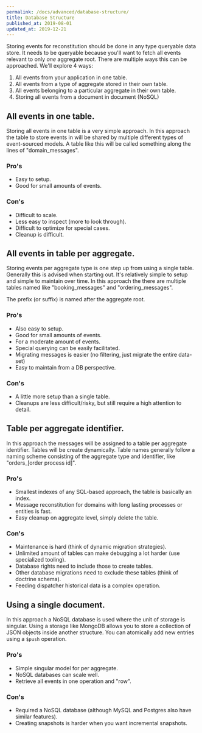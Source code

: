 ```yaml
---
permalink: /docs/advanced/database-structure/
title: Database Structure
published_at: 2019-08-01
updated_at: 2019-12-21
---
```


Storing events for reconstitution should be done in any type queryable data store. It needs
to be queryable because you'll want to fetch all events relevant to only _one_ aggregate root.
There are multiple ways this can be approached. We'll explore 4 ways:

1. All events from your application in one table.
2. All events from a type of aggregate stored in their own table.
3. All events belonging to a particular aggregate in their own table.
4. Storing all events from a document in document (NoSQL)

## All events in one table.

Storing all events in one table is a very simple approach. In this approach the table to
store events in will be shared by multiple different types of event-sourced models. A table
like this will be called something along the lines of "domain_messages".

### Pro's

* Easy to setup.
* Good for small amounts of events.

### Con's

* Difficult to scale.
* Less easy to inspect (more to look through).
* Difficult to optimize for special cases.
* Cleanup is difficult.

## All events in table per aggregate.

Storing events per aggregate type is one step up from using a single table. Generally this is
advised when starting out. It's relatively simple to setup and simple to maintain over time. In
this approach the there are multiple tables named like "booking_messages" and "ordering_messages".

The prefix (or suffix) is named after the aggregate root.

### Pro's

* Also easy to setup.
* Good for small amounts of events.
* For a moderate amount of events.
* Special querying can be easily facilitated.
* Migrating messages is easier (no filtering, just migrate the entire data-set)
* Easy to maintain from a DB perspective.

### Con's

* A little more setup than a single table.
* Cleanups are less difficult/risky, but still require a high attention to detail.

## Table per aggregate identifier.

In this approach the messages will be assigned to a table per aggregate identifier. Tables will be
create dynamically. Table names generally follow a naming scheme consisting of the aggregate type
and identifier, like "orders_[order process id]".

### Pro's

* Smallest indexes of any SQL-based approach, the table is basically an index.
* Message reconstitution for domains with long lasting processes or entities is fast.
* Easy cleanup on aggregate level, simply delete the table.

### Con's

* Maintenance is hard (think of dynamic migration strategies).
* Unlimited amount of tables can make debugging a lot harder (use specialized tooling).
* Database rights need to include those to create tables.
* Other database migrations need to exclude these tables (think of doctrine schema).
* Feeding dispatcher historical data is a complex operation.

## Using a single document.

In this approach a NoSQL database is used where the unit of storage is singular. Using a storage
like MongoDB allows you to store a collection of JSON objects inside another structure. You can
atomically add new entries using a `$push` operation.

### Pro's

* Simple singular model for per aggregate.
* NoSQL databases can scale well.
* Retrieve all events in one operation and "row".

### Con's

* Required a NoSQL database (although MySQL and Postgres also have similar features).
* Creating snapshots is harder when you want incremental snapshots.
